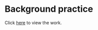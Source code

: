 # Background practice

Сlick [here](https://klevodev.github.io/10-background-practice-add/) to view the work.